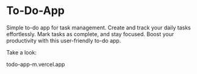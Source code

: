 # To-Do-App
Simple to-do app for task management. Create and track your daily tasks effortlessly. Mark tasks as complete, and stay focused. Boost your productivity with this user-friendly to-do app.


Take a look:

todo-app-m.vercel.app
